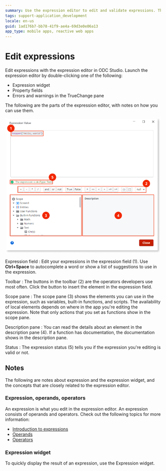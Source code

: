 ```yaml
---
summary: Use the expression editor to edit and validate expressions. The expressions editor shows the available elements, for example, variables and functions. It supports autocomplete and suggestions.
tags: support-application_development
locale: en-us
guid: 1ad176b7-bb78-41f9-ae4a-69d3e0e06a13
app_type: mobile apps, reactive web apps
---
```


# Edit expressions

Edit expressions with the expression editor in ODC Studio. Launch the expression editor by double-clicking one of the following:  

* Expression widget
* Property fields
* Errors and warnings in the TrueChange pane

The following are the parts of the expression editor, with notes on how you can use them.

![Expression editor UI reference](images/expression-editor-ss.png?width=700)

Expression field
:    Edit your expressions in the expression field (1). Use **Ctrl+Space** to autocomplete a word or show a list of suggestions to use in the expression.

Toolbar
:    The buttons in the toolbar (2) are the operators developers use most often. Click the button to insert the element in the expression field.

Scope pane
:    The scope pane (3) shows the elements you can use in the expression, such as variables, built-in functions, and scripts. The availability of local elements depends on where in the app you're editing the expression. Note that only actions that you set as functions show in the scope pane.

Description pane
:    You can read the details about an element in the description pane (4). If a function has documentation, the documentation shows in the description pane.

Status
:     The expression status (5) tells you if the expression you're editing is valid or not.

## Notes

The following are notes about expression and the expression widget, and the concepts that are closely related to the expression editor.

### Expression, operands, operators

An expression is what you edit in the expression editor. An expression consists of operands and operators. Check out the following topics for more information:

* [Introduction to expressions](../expressions.md)
* [Operands](operands.md)
* [Operators](operators.md)

### Expression widget

To quickly display the result of an expression, use the Expression widget. 
